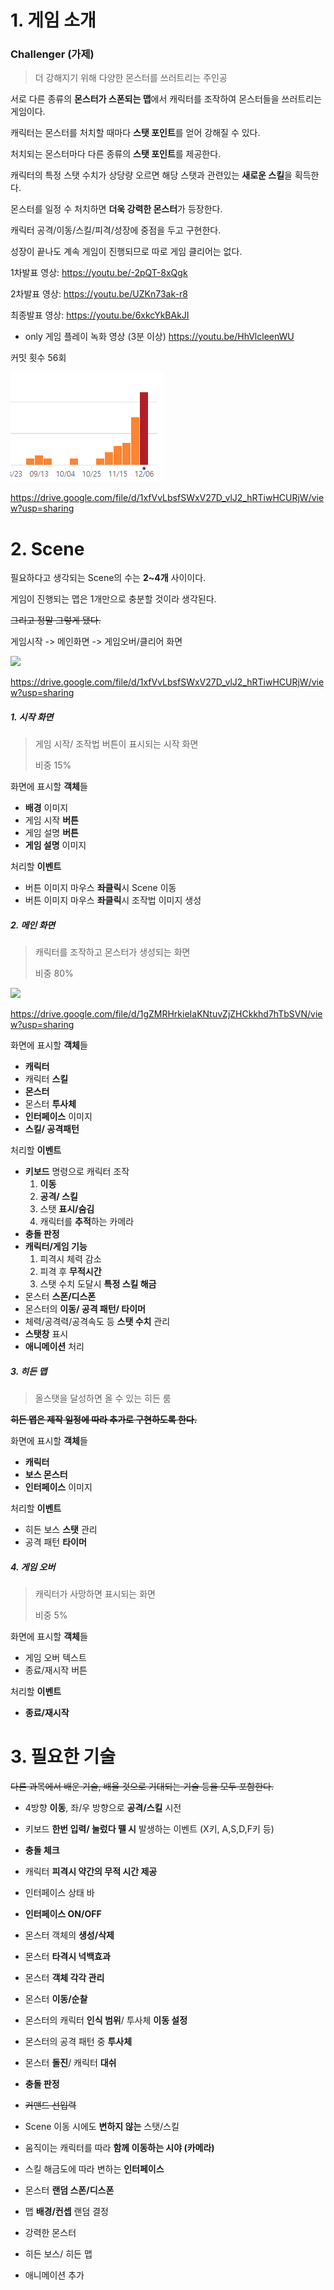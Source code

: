 # 1. 게임 소개

### Challenger (가제)

> 더 강해지기 위해 다양한 몬스터를 쓰러트리는 주인공

서로 다른 종류의 **몬스터가 스폰되는 맵**에서 캐릭터를 조작하여 몬스터들을 쓰러트리는 게임이다.

캐릭터는 몬스터를 처치할 때마다 **스탯 포인트**를 얻어 강해질 수 있다.

처치되는 몬스터마다 다른 종류의 **스탯 포인트**를 제공한다.

캐릭터의 특정 스탯 수치가 상당량 오르면 해당 스탯과 관련있는 **새로운 스킬**을 획득한다.

몬스터를 일정 수 처치하면 **더욱 강력한 몬스터**가 등장한다.

캐릭터 공격/이동/스킬/피격/성장에 중점을 두고 구현한다.

성장이 끝나도 계속 게임이 진행되므로 따로 게임 클리어는 없다.



1차발표 영상:  https://youtu.be/-2pQT-8xQgk

2차발표 영상: https://youtu.be/UZKn73ak-r8

최종발표 영상: https://youtu.be/6xkcYkBAkJI


+ only 게임 플레이 녹화 영상 (3분 이상)
https://youtu.be/HhVlcleenWU



커밋 횟수 56회

![](https://github.com/Goraney/2DGP_2020/blob/master/final_project/img_readme/commit.PNG)

https://drive.google.com/file/d/1xfVvLbsfSWxV27D_vlJ2_hRTiwHCURjW/view?usp=sharing



# 2. Scene

필요하다고 생각되는 Scene의 수는 **2~4개** 사이이다.

게임이 진행되는 맵은 1개만으로 충분할 것이라 생각된다.

~~그리고 정말 그렇게 됐다.~~



게임시작 -> 메인화면 -> 게임오버/클리어 화면



![](https://drive.google.com/file/d/1xfVvLbsfSWxV27D_vlJ2_hRTiwHCURjW/view?usp=sharing)

https://drive.google.com/file/d/1xfVvLbsfSWxV27D_vlJ2_hRTiwHCURjW/view?usp=sharing



##### 1. 시작 화면

> 게임 시작/ 조작법 버튼이 표시되는 시작 화면
>
> 비중 15%

화면에 표시할 **객체**들

- **배경** 이미지
- 게임 시작 **버튼**
- 게임 설명 **버튼**
- **게임 설명** 이미지

처리할 **이벤트**

- 버튼 이미지 마우스 **좌클릭**시 Scene 이동
- 버튼 이미지 마우스 **좌클릭**시 조작법 이미지 생성

##### 2. 메인 화면

> 캐릭터를 조작하고 몬스터가 생성되는 화면
>
> 비중 80%



![](https://drive.google.com/file/d/1gZMRHrkieIaKNtuvZjZHCkkhd7hTbSVN/view?usp=sharing)

https://drive.google.com/file/d/1gZMRHrkieIaKNtuvZjZHCkkhd7hTbSVN/view?usp=sharing



화면에 표시할 **객체**들

- **캐릭터**
- 캐릭터 **스킬**
- **몬스터**
- 몬스터 **투사체**
- **인터페이스** 이미지
- **스킬/ 공격패턴**

처리할 **이벤트**

- **키보드** 명령으로 캐릭터 조작
  1. **이동**
  2. **공격/ 스킬**
  3. 스탯 **표시/숨김**
  4. 캐릭터를 **추적**하는 카메라
- **충돌 판정**
- **캐릭터/게임 기능**
  1. 피격시 체력 감소
  2. 피격 후 **무적시간**
  3. 스탯 수치 도달시 **특정 스킬 해금**
- 몬스터 **스폰/디스폰**
- 몬스터의 **이동/ 공격 패턴/ 타이머**
- 체력/공격력/공격속도 등 **스탯 수치** 관리
- **스탯창** 표시
- **애니메이션** 처리

##### 3. 히든 맵

> 올스탯을 달성하면 올 수 있는 히든 룸

**~~히든 맵은 제작 일정에 따라 추가로 구현하도록 한다.~~**

화면에 표시할 **객체**들

- **캐릭터**
- **보스 몬스터**
- **인터페이스** 이미지

처리할 **이벤트**

- 히든 보스 **스탯** 관리
- 공격 패턴 **타이머**

##### 4. 게임 오버

> 캐릭터가 사망하면 표시되는 화면
>
> 비중 5%

화면에 표시할 **객체**들

- 게임 오버 텍스트
- 종료/재시작 버튼

처리할 **이벤트**

- **종료/재시작**



# 3. 필요한 기술

~~다른 과목에서 배운 기술, 배울 것으로 기대되는 기술 등을 모두 포함한다.~~



- 4방향 **이동**, 좌/우 방향으로 **공격/스킬** 시전

- 키보드 **한번 입력/ 눌렀다 뗄 시** 발생하는 이벤트 (X키, A,S,D,F키 등)
- **충돌 체크**
- 캐릭터 **피격시 약간의 무적 시간 제공**
- 인터페이스 상태 바
- **인터페이스 ON/OFF**
- 몬스터 객체의 **생성/삭제**
- 몬스터 **타격시 넉백효과**
- 몬스터 **객체 각각 관리**
- 몬스터 **이동/순찰**
- 몬스터의 캐릭터 **인식 범위**/ 투사체 **이동 설정**
- 몬스터의 공격 패턴 중 **투사체**
- 몬스터 **돌진**/ 캐릭터 **대쉬**
- **충돌 판정**
- ~~커맨드 선입력~~
- Scene 이동 시에도 **변하지 않는** 스탯/스킬
- 움직이는 캐릭터를 따라 **함께 이동하는 시야 (카메라)**
- 스킬 해금도에 따라 변하는 **인터페이스**
- 몬스터 **랜덤 스폰/디스폰**
- 맵 **배경/컨셉** 랜덤 결정
- 강력한 몬스터
- 히든 보스/ 히든 맵
- 애니메이션 추가
